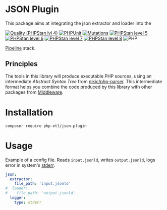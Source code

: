 # JSON Plugin
This package aims at integrating the json extractor and loader into the

[![Quality (PHPStan lvl 4)](https://github.com/php-etl/json-plugin/actions/workflows/quality.yaml/badge.svg)](https://github.com/php-etl/json-plugin/actions/workflows/quality.yaml)
[![PHPUnit](https://github.com/php-etl/json-plugin/actions/workflows/phpunit.yaml/badge.svg)](https://github.com/php-etl/json-plugin/actions/workflows/phpunit.yaml)
[![Mutations](https://github.com/php-etl/json-plugin/actions/workflows/infection.yaml/badge.svg)](https://github.com/php-etl/json-plugin/actions/workflows/infection.yaml)
[![PHPStan level 5](https://github.com/php-etl/json-plugin/actions/workflows/phpstan-5.yaml/badge.svg)](https://github.com/php-etl/json-plugin/actions/workflows/phpstan-5.yaml)
[![PHPStan level 6](https://github.com/php-etl/json-plugin/actions/workflows/phpstan-6.yaml/badge.svg)](https://github.com/php-etl/json-plugin/actions/workflows/phpstan-6.yaml)
[![PHPStan level 7](https://github.com/php-etl/json-plugin/actions/workflows/phpstan-7.yaml/badge.svg)](https://github.com/php-etl/json-plugin/actions/workflows/phpstan-7.yaml)
[![PHPStan level 8](https://github.com/php-etl/json-plugin/actions/workflows/phpstan-8.yaml/badge.svg)](https://github.com/php-etl/json-plugin/actions/workflows/phpstan-8.yaml)
![PHP](https://img.shields.io/packagist/php-v/php-etl/json-plugin)

[Pipeline](https://github.com/php-etl/pipeline) stack.

## Principles
The tools in this library will produce executable PHP sources, using an intermediate _Abstract Syntax Tree_ from
[nikic/php-parser](https://github.com/nikic/PHP-Parser). This intermediate format helps you combine
the code produced by this library with other packages from [Middleware](https://github.com/php-etl).

# Installation
```
composer require php-etl/json-plugin
```

# Usage
Example of a config file. Reads `input.jsonld`, writes `output.jsonld`, logs error in system's [stderr](https://en.wikipedia.org/wiki/Standard_streams#Standard_error_(stderr)).
```yaml
json:
  extractor:
    file_path: 'input.jsonld'
#  loader:
#    file_path: 'output.jsonld'
  logger:
    type: stderr
```
